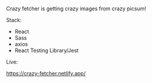 Crazy fetcher is getting crazy images from crazy picsum!

Stack:
- React
- Sass
- axios
- React Testing Library/Jest

Live:

https://crazy-fetcher.netlify.app/
